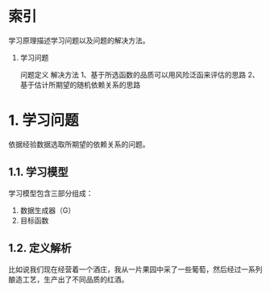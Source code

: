 # 索引

学习原理描述学习问题以及问题的解决方法。

1. 学习问题
    
    问题定义
  解决方法
    1、基于所选函数的品质可以用风险泛函来评估的思路
    2、基于估计所期望的随机依赖关系的思路

# 1. 学习问题

依据经验数据选取所期望的依赖关系的问题。

## 1.1. 学习模型

学习模型包含三部分组成：
1. 数据生成器（G）
2. 目标函数

## 1.2. 定义解析
比如说我们现在经营着一个酒庄，我从一片果园中采了一些葡萄，然后经过一系列酿造工艺，生产出了不同品质的红酒。



<!--stackedit_data:
eyJoaXN0b3J5IjpbLTkzNzg0OTg0XX0=
-->